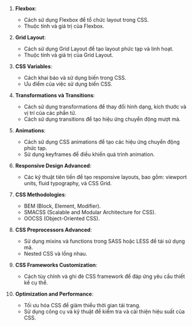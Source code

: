 1. **Flexbox**:

   - Cách sử dụng Flexbox để tổ chức layout trong CSS.
   - Thuộc tính và giá trị của Flexbox.

2. **Grid Layout**:

   - Cách sử dụng Grid Layout để tạo layout phức tạp và linh hoạt.
   - Thuộc tính và giá trị của Grid Layout.

3. **CSS Variables**:

   - Cách khai báo và sử dụng biến trong CSS.
   - Ưu điểm của việc sử dụng biến CSS.

4. **Transformations và Transitions**:

   - Cách sử dụng transformations để thay đổi hình dạng, kích thước và vị trí của các phần tử.
   - Cách sử dụng transitions để tạo hiệu ứng chuyển động mượt mà.

5. **Animations**:

   - Cách sử dụng CSS animations để tạo các hiệu ứng chuyển động phức tạp.
   - Sử dụng keyframes để điều khiển quá trình animation.

6. **Responsive Design Advanced**:

   - Các kỹ thuật tiên tiến để tạo responsive layouts, bao gồm: viewport units, fluid typography, và CSS Grid.

7. **CSS Methodologies**:

   - BEM (Block, Element, Modifier).
   - SMACSS (Scalable and Modular Architecture for CSS).
   - OOCSS (Object-Oriented CSS).

8. **CSS Preprocessors Advanced**:

   - Sử dụng mixins và functions trong SASS hoặc LESS để tái sử dụng mã.
   - Nested CSS và lồng nhau.

9. **CSS Frameworks Customization**:

   - Cách tùy chỉnh và ghi đè CSS framework để đáp ứng yêu cầu thiết kế cụ thể.

10. **Optimization and Performance**:
    - Tối ưu hóa CSS để giảm thiểu thời gian tải trang.
    - Sử dụng công cụ và kỹ thuật để kiểm tra và cải thiện hiệu suất của CSS.
